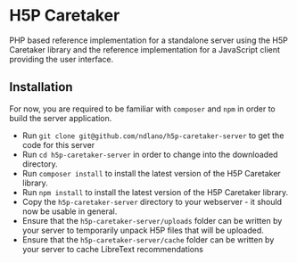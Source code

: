 # H5P Caretaker
PHP based reference implementation for a standalone server using the H5P Caretaker library
and the reference implementation for a JavaScript client providing the user interface.

## Installation
For now, you are required to be familiar with `composer` and `npm` in order to build the
server application.

 - Run `git clone git@github.com/ndlano/h5p-caretaker-server` to get the code for this server
 - Run `cd h5p-caretaker-server` in order to change into the downloaded directory.
 - Run `composer install` to install the latest version of the H5P Caretaker library.
 - Run `npm install` to install the latest version of the H5P Caretaker library.
 - Copy the `h5p-caretaker-server` directory to your webserver - it should now be usable in general.
 - Ensure that the `h5p-caretaker-server/uploads` folder can be written by your server to
   temporarily unpack H5P files that will be uploaded.
- Ensure that the `h5p-caretaker-server/cache` folder can be written by your server to
   cache LibreText recommendations
